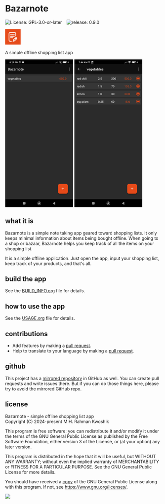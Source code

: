 # Bazarnote

![License: GPL-3.0-or-later](https://img.shields.io/badge/License-GPL--3.0--or--later-004D40.svg)
&nbsp;&nbsp;
![release: 0.9.0](https://img.shields.io/badge/release-0.9.0-blue.svg)

<img src="fastlane/metadata/android/en-US/images/icon.png" alt="Bazarnote" width="50">

A simple offline shopping list app

<img alt="Bazarnote Screenshots" src="fastlane/metadata/android/en-US/images/phoneScreenshots/2.png" width="220">
<img alt="Bazarnote Screenshots" src="fastlane/metadata/android/en-US/images/phoneScreenshots/3.png" width="220">

## what it is

Bazarnote is a simple note taking app geared toward shopping lists. It only keeps minimal information about items being bought offline. When going to a shop or bazaar, Bazarnote helps you keep track of all the items on your shopping list.

It is a simple offline application. Just open the app, input your shopping list, keep track of your products, and that's all.

## build the app

See the [BUILD\_INFO.org](BUILD_INFO.org) file for details.

## how to use the app

See the [USAGE.org](USAGE.org) file for details.

## contributions

  - Add features by making a <a href="https://docs.codeberg.org/collaborating/pull-requests-and-git-flow/" target="_blank">pull request</a>.
  - Help to translate to your language by making a <a href="https://docs.codeberg.org/collaborating/pull-requests-and-git-flow/" target="_blank">pull request</a>.

## github

This project has a <a href="https://github.com/rootminusone8004/Bazarnote" target="_blank">mirrored repository</a> in GitHub as well. You can create pull requests and write issues there. But if you can do those things here, please try to avoid the mirrored GitHub repo.

## license

Bazarnote - simple offline shopping list app<br>
Copyright (C) 2024-present M.H. Rahman Kwoshik

This program is free software: you can redistribute it and/or modify it under the terms of the GNU General Public License as published by the Free Software Foundation, either version 3 of the License, or (at your option) any later version.

This program is distributed in the hope that it will be useful, but WITHOUT ANY WARRANTY; without even the implied warranty of MERCHANTABILITY or FITNESS FOR A PARTICULAR PURPOSE. See the GNU General Public License for more details.

You should have received a [copy](LICENSE.txt) of the GNU General Public License along with this program. If not, see <https://www.gnu.org/licenses/>.

<a href="https://apt.izzysoft.de/fdroid/index/apk/com.rootminusone8004.bazarnote/" target="_blank">
  <img src="https://gitlab.com/IzzyOnDroid/repo/-/raw/master/assets/IzzyOnDroid.png" height="60"/>
</a>
